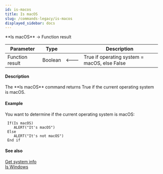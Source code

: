 ```yaml
---
id: is-macos
title: Is macOS
slug: /commands-legacy/is-macos
displayed_sidebar: docs
---
```


<!--REF #_command_.Is macOS.Syntax-->**Is macOS** -> Function result<!-- END REF-->
<!--REF #_command_.Is macOS.Params-->
| Parameter | Type |  | Description |
| --- | --- | --- | --- |
| Function result | Boolean | &#x1F850; | True if operating system = macOS, else False |

<!-- END REF-->

#### Description 

<!--REF #_command_.Is macOS.Summary-->The **Is macOS** command returns True if the current operating system is macOS.<!-- END REF--> 

#### Example 

You want to determine if the current operating system is macOS:

```4d
 If(Is macOS)
    ALERT("It's macOS")
 Else
    ALERT("It's not macOS")
 End if
```

#### See also 

[Get system info](get-system-info.md)  
[Is Windows](is-windows.md)  